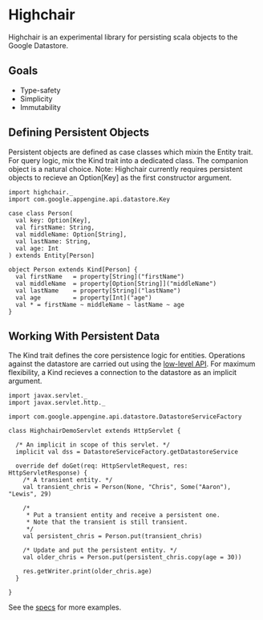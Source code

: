 # Highchair

Highchair is an experimental library for persisting scala objects to the Google Datastore.

## Goals

* Type-safety
* Simplicity
* Immutability

## Defining Persistent Objects

Persistent objects are defined as case classes which mixin the Entity trait. For query logic, mix the Kind trait
into a dedicated class. The companion object is a natural choice. 
Note: Highchair currently requires persistent objects to recieve an Option[Key] as the first constructor argument.

    import highchair._
    import com.google.appengine.api.datastore.Key
    
    case class Person(
      val key: Option[Key],
      val firstName: String,
      val middleName: Option[String],
      val lastName: String,
      val age: Int
    ) extends Entity[Person]
    
    object Person extends Kind[Person] {
      val firstName   = property[String]("firstName")
      val middleName  = property[Option[String]]("middleName")
      val lastName    = property[String]("lastName")
      val age         = property[Int]("age")
      val * = firstName ~ middleName ~ lastName ~ age
    }
    
## Working With Persistent Data

The Kind trait defines the core persistence logic for entities. Operations against the datastore are carried out
using the [low-level API](http://code.google.com/appengine/docs/java/javadoc/com/google/appengine/api/datastore/package-summary.html).
For maximum flexibility, a Kind recieves a connection to the datastore as an implicit argument.
    
    import javax.servlet._
    import javax.servlet.http._
    
    import com.google.appengine.api.datastore.DatastoreServiceFactory
    
    class HighchairDemoServlet extends HttpServlet {
      
      /* An implicit in scope of this servlet. */
      implicit val dss = DatastoreServiceFactory.getDatastoreService
    
      override def doGet(req: HttpServletRequest, res: HttpServletResponse) {
        /* A transient entity. */
        val transient_chris = Person(None, "Chris", Some("Aaron"), "Lewis", 29)
        
        /* 
         * Put a transient entity and receive a persistent one.
         * Note that the transient is still transient.
         */
        val persistent_chris = Person.put(transient_chris)
        
        /* Update and put the persistent entity. */
        val older_chris = Person.put(persistent_chris.copy(age = 30))
        
        res.getWriter.print(older_chris.age)
      }
      
    }


See the [specs](http://github.com/chrislewis/highchair/tree/master/datastore/src/test/scala) for more examples.
